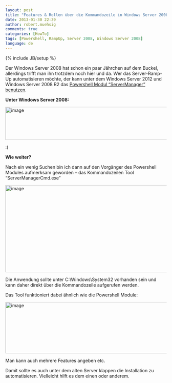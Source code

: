 ```yaml
---
layout: post
title: "Features & Rollen über die Kommandozeile in Windows Server 2008 installieren: ServerManagerCmd.exe"
date: 2013-01-30 22:39
author: robert.muehsig
comments: true
categories: [HowTo]
tags: [Powershell, RampUp, Server 2008, Windows Server 2008]
language: de
---
```

{% include JB/setup %}
<p>Der Windows Server 2008 hat schon ein paar Jährchen auf dem Buckel, allerdings trifft man ihn trotzdem noch hier und da. Wer das Server-Ramp-Up automatisieren möchte, der kann unter dem Windows Server 2012 und Windows Server 2008 R2 das <a href="http://technet.microsoft.com/en-us/library/ee662311.aspx">Powershell Modul “ServerManager” benutzen</a>. </p> <p><strong>Unter Windows Server 2008:</strong></p> <p><a href="{{BASE_PATH}}/assets/wp-images/image1747.png"><img title="image" style="border-top: 0px; border-right: 0px; border-bottom: 0px; border-left: 0px; display: inline" border="0" alt="image" src="{{BASE_PATH}}/assets/wp-images/image_thumb901.png" width="584" height="103"></a></p> <p>:(</p> <p><strong>Wie weiter?</strong></p> <p> Nach ein wenig Suchen bin ich dann auf den Vorgänger des Powershell Modules aufmerksam geworden – das Kommandozeilen Tool “ServerManagerCmd.exe” </p> <p><a href="{{BASE_PATH}}/assets/wp-images/image1748.png"><img title="image" style="border-top: 0px; border-right: 0px; border-bottom: 0px; border-left: 0px; display: inline" border="0" alt="image" src="{{BASE_PATH}}/assets/wp-images/image_thumb902.png" width="566" height="272"></a> </p> <p>Die Anwendung sollte unter C:\Windows\System32 vorhanden sein und kann daher direkt über die Kommandozeile aufgerufen werden. </p> <p>Das Tool funktioniert dabei ähnlich wie die Powershell Module:</p> <p><a href="{{BASE_PATH}}/assets/wp-images/image1749.png"><img title="image" style="border-top: 0px; border-right: 0px; border-bottom: 0px; border-left: 0px; display: inline" border="0" alt="image" src="{{BASE_PATH}}/assets/wp-images/image_thumb903.png" width="563" height="160"></a> </p> <p>Man kann auch mehrere Features angeben etc.</p> <p>Damit sollte es auch unter dem alten Server klappen die Installation zu automatisieren. Vielleicht hilft es dem einen oder anderem.</p>
